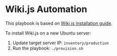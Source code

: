 # Wiki.js Automation

This playbook is based on [Wiki.js installation guide](https://docs.requarks.io/install/ubuntu).

To install Wiki.js on a new Ubuntu server:

1. Update target server IP: `inventory/production`
2. Run the playbook: `./provision.sh`
